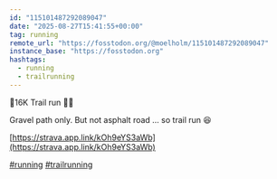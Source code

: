 ```yaml
---
id: "115101487292089047"
date: "2025-08-27T15:41:55+00:00"
tag: running
remote_url: "https://fosstodon.org/@moelholm/115101487292089047"
instance_base: "https://fosstodon.org"
hashtags:
  - running
  - trailrunning
---
```

🌳16K Trail run 🏃🏽 

Gravel path only. But not asphalt road … so trail run 😆

[https://strava.app.link/kOh9eYS3aWb](https://strava.app.link/kOh9eYS3aWb)

[#running](https://fosstodon.org/tags/running) [#trailrunning](https://fosstodon.org/tags/trailrunning)

